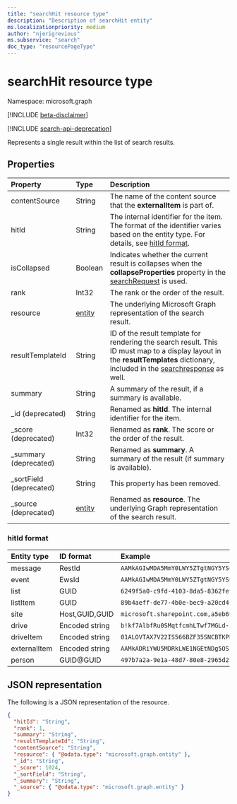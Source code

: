 ```yaml
---
title: "searchHit resource type"
description: "Description of searchHit entity"
ms.localizationpriority: medium
author: "njerigrevious"
ms.subservice: "search"
doc_type: "resourcePageType"
---
```


# searchHit resource type

Namespace: microsoft.graph

[!INCLUDE [beta-disclaimer](../../includes/beta-disclaimer.md)]

[!INCLUDE [search-api-deprecation](../../includes/search-api-deprecation.md)]

Represents a single result within the list of search results.

## Properties

| Property     | Type        | Description |
|:-------------|:------------|:------------|
|contentSource|String|The name of the content source that the **externalItem** is part of.|
|hitId|String|The internal identifier for the item. The format of the identifier varies based on the entity type. For details, see [hitId format](#hitid-format).|
|isCollapsed|Boolean|Indicates whether the current result is collapses when the **collapseProperties** property in the [searchRequest](searchrequest.md) is used.|
|rank|Int32|The rank or the order of the result.|
|resource|[entity](entity.md)|The underlying Microsoft Graph representation of the search result.|
|resultTemplateId|String|ID of the result template for rendering the search result. This ID must map to a display layout in the **resultTemplates** dictionary, included in the [searchresponse](searchresponse.md) as well.|
|summary|String|A summary of the result, if a summary is available.|
|_id (deprecated)|String| Renamed as **hitId**. The internal identifier for the item.|
|_score (deprecated)|Int32|Renamed as **rank**. The score or the order of the result.|
|_summary (deprecated)|String|Renamed as **summary**. A summary of the result (if summary is available).|
|_sortField (deprecated)|String|This property has been removed.|
|_source (deprecated)|[entity](entity.md)|Renamed as **resource**. The underlying Graph representation of the search result.|

### hitId format
| Entity type     | ID format        | Example |
|:-------------|:------------|:------------|
|message|RestId|`AAMkAGIwMDA5MmY0LWY5ZTgtNGY5YS04NzczLWNhNjc0ZGIyZDBjYgBGAAAAAADm35sgHbzESapJ8_BjBlhEBwDAYtphe7dsRbDrOT-HAHoKAACmqNsoAADAYtphe7dsRbDrOT-HAHoKAAFsBhyEAAA=`|
|event|EwsId|`AAMkAGIwMDA5MmY0LWY5ZTgtNGY5YS04NzczLWNhNjc0ZGIyZDBjYgFRAAgI232z8Q+AAEYAAAAA5t+bIB28xEmqSfPgYwZYRAcAwGLaYXu3bEWw6zk/xwB6CgAAAAABDQAAwGLaYXu3bEWw6zk/xwB6CgABGnD/jwAAEA==`|
|list|GUID|`6249f5a0-c9fd-4103-8da5-8362fe911151`|
|listItem|GUID|`89b4aeff-de77-4b0e-bec9-a20cd4f6c32d` |
|site|Host,GUID,GUID|`microsoft.sharepoint.com,a5eb6988-c9ad-44be-b3b4-d334d01066c0,4c5ce7de-dbe6-4807-9909-3018f0b83266`|
|drive|Encoded string|`b!kf7AlbfRu0SMqtfcmhLTwf7MGLd-Z0BEqfzvkoqsr21iQFpfPV09TIVf1sa8xOJ0` |
|driveItem|Encoded string|`01ALOVTAX7V22IS566BZF35SNCBTKPNQZN`|
|externalItem|Encoded string|`AAMkADRiYWU5MDRkLWE1NGEtNDg5OS1hZWM2LWIxOWZmNzQzMTdiYQBGAAAAAAAvZTGE+1bNQp4lDRL1ctayBwCQNOp97HTbQK/QVOV30iomAAAAEF6yAACQNOp97HTbQK/QVOV30iomAAAAG/DWAAA=` |
|person|GUID@GUID|`497b7a2a-9e1a-48d7-80e8-2965d2fc3a81@72f988bf-86f1-41af-91ab-2d7cd011db47`|

## JSON representation

The following is a JSON representation of the resource.

<!-- {
  "blockType": "resource",
  "optionalProperties": [

  ],
  "@odata.type": "microsoft.graph.searchHit",
  "baseType": null
}-->

```json
{
  "hitId": "String",
  "rank": 1,
  "summary": "String",
  "resultTemplateId": "String",
  "contentSource": "String",
  "resource": { "@odata.type": "microsoft.graph.entity" },
  "_id": "String",
  "_score": 1024,
  "_sortField": "String",
  "_summary": "String",
  "_source": { "@odata.type": "microsoft.graph.entity" }
}
```

<!-- uuid: 16cd6b66-4b1a-43a1-adaf-3a886856ed98
2019-02-04 14:57:30 UTC -->
<!-- {
  "type": "#page.annotation",
  "description": "searchHit resource",
  "keywords": "",
  "section": "documentation",
  "tocPath": "",
  "suppressions": [
	"Error: /resources/searchhit.md:
      Property '_id' found in resource definition for 'microsoft.graph.searchHit', but not described in markdown table.",
	"Error: /resources/searchhit.md:
      Property '_score' found in resource definition for 'microsoft.graph.searchHit', but not described in markdown table.",
	"Error: /resources/searchhit.md:
      Property '_sortField' found in resource definition for 'microsoft.graph.searchHit', but not described in markdown table.",
	"Error: /resources/searchhit.md:
      Property '_summary' found in resource definition for 'microsoft.graph.searchHit', but not described in markdown table.",
	"Error: /resources/searchhit.md:
      Property '_source' found in resource definition for 'microsoft.graph.searchHit', but not described in markdown table."
  ]
}-->

